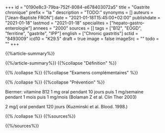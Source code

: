+++
id = "0190e8c3-79ba-752f-8084-e678403072a5"
title = "Gastrite chronique"
prefix = "la "
description = "TODO:"
synonyms = []
auteurs = ["Jean-Baptiste FRON"]
date = "2021-01-18T15:45:00+02:00"
publishdate = "2021-01-18"
lastmod = "2021-01-18"
specialites = ["hepato-gastro-enterologie"]
annees = "2000"
sources = []
tags = ["B12", "EOGD", "ferritine", "gastrite", "IPP"]
english = ["Chronic gastritis"]
sctid = "8493009"
icd10 = "K29.5"
draft = true
image = false
imageSrc = ""
todo = ""
+++

{{%article-summary%}}



{{%/article-summary%}}
{{%collapse "Définition" %}}



{{% /collapse %}}
{{%collapse "Examens complémentaires" %}}


{{% /collapse %}}
{{%collapse "Prévention" %}}

Biermer: vitamine B12 1 mg oral pendant 10 jours puis 1 mg/semaine pendant 1 mois puis 1 mg/mois (Bolaman Z et al. Clin Ther 2003)

2 mg/j oral pendant 120 jours (Kuzminski et al. Blood. 1998.)

{{% /collapse %}}
{{%sources%}}



{{%/sources%}}
